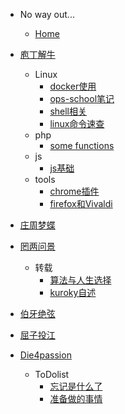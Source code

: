 - No way out...
   - [Home](/)

- [庖丁解牛](pd/index.md)
  
   - Linux
      - [docker使用](pd/linux/docker.md)
      - [ops-school笔记](pd/linux/ops.md)
      - [shell相关](pd/linux/shell.md)
      - [linux命令速查](pd/linux/linux_quick.md)
   - php
      - [some functions](pd/php/function.md)
   - js
      - [js基础](pd/js/basic_js.md)
   - tools
      - [chrome插件](pd/tools/chrome.md)
      - [firefox和Vivaldi](pd/tools/firefox.md)

- [庄周梦蝶](zz/index.md)

- [罔两问景](wl/index.md)
  
   - 转载
      - [算法与人生选择](wl/rewrite/alg+life.md)
      - [kuroky自述](wl/rewrite/kuroky.md)

- [伯牙绝弦](by/index.md)

- [屈子投江](qz/index.md)

- [Die4passion](die/index.md)
  
   - ToDolist
      - [忘记是什么了](die/todo/list.md)
      - [准备做的事情](die/todo/daily.md)
